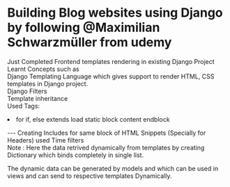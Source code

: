 <h1>Building Blog websites using Django by following @Maximilian Schwarzmüller from udemy</h1>

Just Completed Frontend templates rendering in existing Django Project
<br>
Learnt Concepts such as 
<br>
Django Templating Language which gives support to render HTML, CSS templates in Django project.
<br>
Django Filters
<br>
Template inheritance
<br>
Used Tags:
<li>
  for 
  if, else
  extends
  load static
  block content
  endblock
</li>
  
  --- Creating Includes for same block of HTML Snippets (Specially for Headers)
  used Time filters
  <br>
  Note : Here the data retrived dynamically from templates by creating Dictionary which binds completely in single
  list. 
  <br>
  <p>The dynamic data can be generated by models and which can be used in views and can send to respective templates Dynamically.</p>
  

